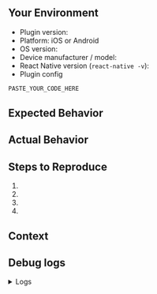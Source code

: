 <!--
*****************************************************************
* WARNING:  If you ignore this template, so too will your issue
*****************************************************************
-->

<!--
  Provide a general summary of the issue in the Title above
-->
## Your Environment
* Plugin version:
* Platform: iOS or Android
* OS version:
* Device manufacturer / model:
* React Native version (`react-native -v`):
* Plugin config
```javascript <!-- Syntax-highlighting:  paste your code below -->
PASTE_YOUR_CODE_HERE
```

## Expected Behavior
<!--- Tell us what should happen -->

## Actual Behavior
<!--- Tell us what happens instead -->

## Steps to Reproduce
<!--- reproduce this issue; include code to reproduce, if relevant -->
1.
2.
3.
4.

## Context
<!--- What were you trying to do? -->

## Debug logs
<!-- include iOS / Android logs
- ios XCode logs,
- use #getLog #emailLog methods (@see docs)
- Android: $ adb logcat -s TSLocationManager
-->
<details><summary>Logs</summary>

``` <!-- Syntax highlighting:  DO NOT REMOVE -->
PASTE_YOUR_LOGS_HERE
```

</details>
